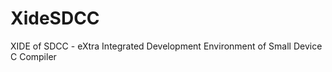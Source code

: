 XideSDCC
========

XIDE of SDCC - eXtra Integrated Development Environment of Small Device C Compiler
